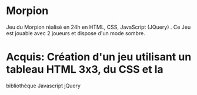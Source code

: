 # Morpion
Jeu du Morpion réalisé en 24h en HTML, CSS, JavaScript (JQuery) . Ce
Jeu est jouable avec 2 joueurs et dispose d'un mode sombre.

# Acquis: Création d'un jeu utilisant un tableau HTML 3x3, du CSS et la
bibliothèque Javascript jQuery
